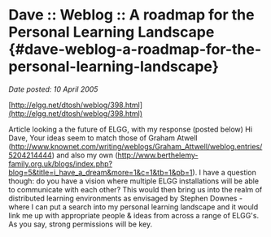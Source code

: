 # Dave :: Weblog :: A roadmap for the Personal Learning Landscape {#dave-weblog-a-roadmap-for-the-personal-learning-landscape}

_Date posted: 10 April 2005_

[http://elgg.net/dtosh/weblog/398.html](http://elgg.net/dtosh/weblog/398.html)

Article looking a the future of ELGG, with my response (posted below) Hi Dave, Your ideas seem to match those of Graham Atwell (http://www.knownet.com/writing/weblogs/Graham_Attwell/weblog.entries/5204214444) and also my own (http://www.berthelemy-family.org.uk/blogs/index.php?blog=5&title=i_have_a_dream&more=1&c=1&tb=1&pb=1). I have a question though: do you have a vision where multiple ELGG installations will be able to communicate with each other? This would then bring us into the realm of distributed learning environments as envisaged by Stephen Downes - where I can put a search into my personal learning landscape and it would link me up with appropriate people & ideas from across a range of ELGG's. As you say, strong permissions will be key.